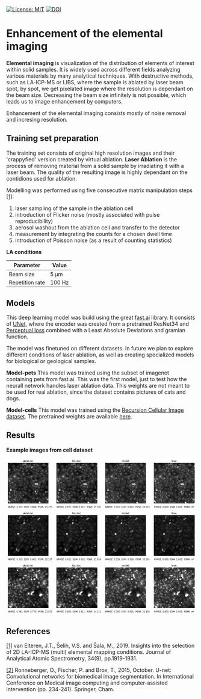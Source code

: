 [![License: MIT](https://img.shields.io/badge/License-MIT-yellow.svg)](https://opensource.org/licenses/MIT) 
[![DOI](https://zenodo.org/badge/220480843.svg)](https://zenodo.org/badge/latestdoi/220480843)

# Enhancement of the elemental imaging

**Elemental imaging** is visualization of the distribution of elements of interest within solid samples. It is widely used across different fields analyzing various materials by many analytical techniques. With destructive methods, such as LA-ICP-MS or LIBS, where the sample is ablated by laser beam spot, by spot, we get pixelated image where the resolution is dependant on the beam size. Decreasing the beam size infinitely is not possible, which leads us to image enhancement by computers.

Enhancement of the elemental imaging consists mostly of noise removal and incresing resolution.

## Training set preparation
The training set consists of original high resolution images and their 'crappyfied' version created by virtual ablation. **Laser Ablation** is the process of removing material from a solid sample by irradiating it with a laser beam. The quality of the resulting image is highly dependant on the contidions used for ablation.    

Modelling was performed using five consecutive matrix manipulation steps [[1]](https://pubs.rsc.org/en/content/articlehtml/2019/ja/c9ja00166b):
1. laser sampling of the sample in the ablation cell
2. introduction of Flicker noise (mostly associated with pulse reproducibility)
3. aerosol washout from the ablation cell and transfer to the detector
4. measurement by integrating the counts for a chosen dwell time
5. introduction of Poisson noise (as a result of counting statistics)

**LA conditions**

Parameter | Value
--- | --- 
Beam size | 5 μm
Repetition rate | 100 Hz

## Models
This deep learning model was build using the great [fast.ai](https://www.fast.ai/about/) library. It consists of [UNet](https://arxiv.org/pdf/1505.04597.pdf), where the encoder was created from a pretrained ResNet34 and [Perceptual loss](https://arxiv.org/abs/1603.08155) combined with a Least Absolute Deviations and gramian function. 

The model was finetuned on different datasets. In future we plan to explore different conditions of laser ablation, as well as creating specialized models for biological or geological samples. 

**Model-pets**
This model was trained using the subset of imagenet containing pets from fast.ai. This was the first model, just to test how the neurall network handles laser ablation data. This weights are not meant to be used for real ablation, since the dataset contains pictures of cats and dogs.

**Model-cells**
This model was trained using the [Recursion Cellular Image dataset](https://www.rxrx.ai). The pretrained weights are available  [here](https://www.dropbox.com/s/aa7fqv4sypb0ecy/model.pth).

## Results

**Example images from cell dataset**

![comparison1](results/cells/E07_s2_w2_plot.png)
![comparison2](results/cells/I07_s1_w5_plot.png)
![comparison2](results/cells/J20_s1_w2_plot.png)

## References

[[1]](https://pubs.rsc.org/en/content/articlehtml/2019/ja/c9ja00166b) van Elteren, J.T., Šelih, V.S. and Šala, M., 2019. Insights into the selection of 2D LA-ICP-MS (multi) elemental mapping conditions. Journal of Analytical Atomic Spectrometry, 34(9), pp.1919-1931.

[[2]](https://arxiv.org/pdf/1505.04597.pdf) Ronneberger, O., Fischer, P. and Brox, T., 2015, October. U-net: Convolutional networks for biomedical image segmentation. In International Conference on Medical image computing and computer-assisted intervention (pp. 234-241). Springer, Cham.
